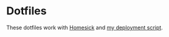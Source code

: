 # Dotfiles

These dotfiles work with [Homesick](https://github.com/technicalpickles/homesick) and [my deployment script](http://jamesdigioia.com/gistpens/os-x-provisioning-script/).